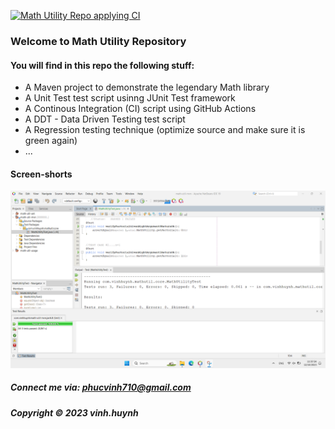[![Math Utility Repo applying CI](https://github.com/huynhlephcvinh/math-util-mvn/actions/workflows/math-util-ci.yml/badge.svg)](https://github.com/huynhlephcvinh/math-util-mvn/actions/workflows/math-util-ci.yml)

### Welcome to Math Utility Repository


#### You will find in this repo the following stuff:

* A Maven project to demonstrate the legendary Math library 
* A Unit Test test script usinng JUnit Test framework
* A Continous Integration (CI) script using GitHub Actions
* A DDT - Data Driven Testing test script
* A Regression testing technique (optimize source and make sure it is green again)
* ...

#### Screen-shorts
![JUnit test script](https://github.com/huynhlephcvinh/math-util-mvn/blob/master/screenshot/test%20script%20with%20junit2.png)

##### Connect me via: phucvinh710@gmail.com

##### Copyright &#169; 2023 vinh.huynh